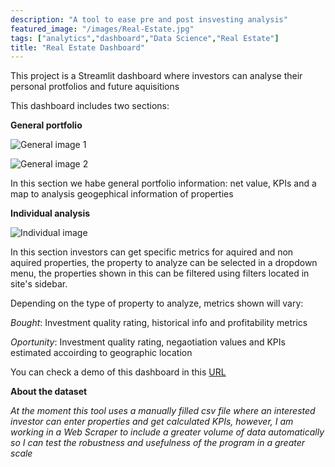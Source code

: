 ```yaml
---
description: "A tool to ease pre and post insvesting analysis"
featured_image: "/images/Real-Estate.jpg"
tags: ["analytics","dashboard","Data Science","Real Estate"]
title: "Real Estate Dashboard"
---
```


This project is a Streamlit dashboard where investors can analyse their personal protfolios and future aquisitions

This dashboard includes two sections:

**General portfolio**

![General image 1](/images/Real-Estate-General1.jpeg)

![General image 2](/images/Real-Estate-General2.jpeg)

In this section we habe general portfolio information: net value, KPIs and a map to analysis geogephical information of properties

**Individual analysis**

![Individual image](/images/Real-Estate-Individual.jpeg)

In this section investors can get specific metrics for aquired and non aquired properties, the property to analyze can be selected in a dropdown menu, the properties shown in this can be filtered using filters located in site's sidebar.

Depending on the type of property to analyze, metrics shown will vary:

*Bought*: Investment quality rating, historical info and profitability metrics

*Oportunity*: Investment quality rating, negaotiation values and KPIs estimated accoirding to geographic location

You can check a demo of this dashboard in this [URL](https://thetecj-realestatedashboard-main-ktz5fv.streamlit.app/)

**About the dataset**

 *At the moment this tool uses a manually filled csv file where an interested investor can enter properties and get calculated KPIs, however, I am working in a Web Scraper to include a greater volume of data automatically so I can test the robustness and usefulness of the program in a greater scale*